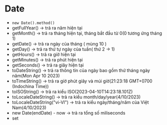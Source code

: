 # Date

- `new Date().method()`
- getFullYear() -> trả ra năm hiện tại
- getMonth() -> trả ra tháng hiện tại, tháng bắt đầu từ 0(0 tương ứng tháng 1)
- getDate() -> trả ra ngày của tháng ( mùng 10 )
- getDay() -> trả ra thứ tự ngày của tuần( thứ 2 -> 1)
- getHours() -> trả ra giờ hiện tại
- getMinutes() -> trả ra phút hiện tại
- getSeconds() -> trả ra giây hiện tại
- toDateString() -> trả ra thông tin của ngày bao gồm thứ tháng ngày năm(Mon Apr 10 2023)
- toTimeString() -> trả ra giờ phút giây và múi giờ(21:23:18 GMT+0700 (Indochina Time))
- toISOString() -> trả ra kiểu ISO(2023-04-10T14:23:18.101Z)
- toLocaleDateString() -> trả ra kiểu month/day/year(4/10/2023)
- toLocaleDateString("vi-VI") -> trả ra kiểu ngày/tháng/năm của Việt Nam(4/10/2023)
- new Date(endDate) - now -> trả ra tổng số miliseconds
- set
